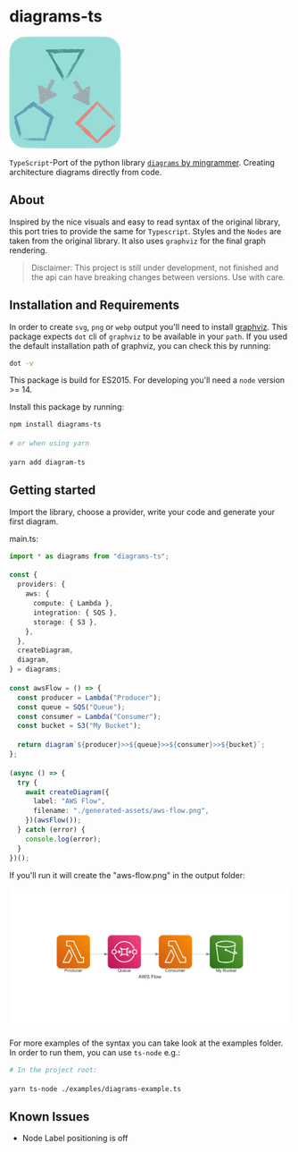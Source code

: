 # diagrams-ts

![logo](../../generated-assets/logo-small.png)

`TypeScript`-Port of the python library [`diagrams` by mingrammer](https://diagrams.mingrammer.com/).
Creating architecture diagrams directly from code.

## About

Inspired by the nice visuals and easy to read syntax of the original library, this port tries to provide the same for `Typescript`.
Styles and the `Nodes` are taken from the original library. It also uses `graphviz` for the final graph rendering.

> Disclaimer:
> This project is still under development, not finished and the api can have breaking changes between versions. Use with care.

## Installation and Requirements

In order to create `svg`, `png` or `webp` output you'll need to install [graphviz](https://graphviz.org/download/). This package expects `dot` cli of `graphviz` to be available in your `path`.
If you used the default installation path of graphviz, you can check this by running:

```sh
dot -v
```

This package is build for ES2015. For developing you'll need a `node` version >= 14.

Install this package by running:

```sh
npm install diagrams-ts

# or when using yarn

yarn add diagram-ts
```

## Getting started

Import the library, choose a provider, write your code and generate your first diagram.

main.ts:

```ts
import * as diagrams from "diagrams-ts";

const {
  providers: {
    aws: {
      compute: { Lambda },
      integration: { SQS },
      storage: { S3 },
    },
  },
  createDiagram,
  diagram,
} = diagrams;

const awsFlow = () => {
  const producer = Lambda("Producer");
  const queue = SQS("Queue");
  const consumer = Lambda("Consumer");
  const bucket = S3("My Bucket");

  return diagram`${producer}>>${queue}>>${consumer}>>${bucket}`;
};

(async () => {
  try {
    await createDiagram({
      label: "AWS Flow",
      filename: "./generated-assets/aws-flow.png",
    })(awsFlow());
  } catch (error) {
    console.log(error);
  }
})();
```

If you'll run it will create the "aws-flow.png" in the output folder:

![AWS Flow diagram](../../generated-assets/aws-flow.png)

For more examples of the syntax you can take look at the examples folder. In order to run them, you can use `ts-node` e.g.:

```sh
# In the project root:

yarn ts-node ./examples/diagrams-example.ts

```

## Known Issues

- Node Label positioning is off
